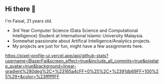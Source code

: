## Hi there 👋

I'm Faisal, 21 years old.
- 3rd Year Computer Science (Data Science and Computational Intelligence) Student at International Islamic University Malaysia.
- Somewhat passionate about Artifical Intelligence/Analytics projects.
- My projects are just for fun, might have a few assignments here.
  
https://pixel-profile-ui.vercel.app/api/github-stats?username=BlazerFai&screen_effect=true&include_all_commits=true&pixelate_avatar=true&background=linear-gradient%280deg%2C+%23165a4cFF+0%25%2C+%2391db69FF+100%25%29+&color=%23ffffffFF
